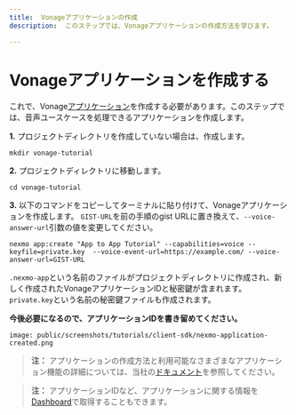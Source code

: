 ```yaml
---
title:  Vonageアプリケーションの作成
description:  このステップでは、Vonageアプリケーションの作成方法を学びます。

---
```


Vonageアプリケーションを作成する
===================

これで、Vonage[アプリケーション](/conversation/concepts/application)を作成する必要があります。このステップでは、音声ユースケースを処理できるアプリケーションを作成します。

**1\.** プロジェクトディレクトリを作成していない場合は、作成します。

```shell
mkdir vonage-tutorial
```

**2\.** プロジェクトディレクトリに移動します。

```shell
cd vonage-tutorial
```

**3\.** 以下のコマンドをコピーしてターミナルに貼り付けて、Vonageアプリケーションを作成します。 `GIST-URL`を前の手順のgist URLに置き換えて、`--voice-answer-url`引数の値を変更してください。

```shell
nexmo app:create "App to App Tutorial" --capabilities=voice --keyfile=private.key  --voice-event-url=https://example.com/ --voice-answer-url=GIST-URL
```

`.nexmo-app`という名前のファイルがプロジェクトディレクトリに作成され、新しく作成されたVonageアプリケーションIDと秘密鍵が含まれます。`private.key`という名前の秘密鍵ファイルも作成されます。

**今後必要になるので、アプリケーションIDを書き留めてください。** 

```screenshot
image: public/screenshots/tutorials/client-sdk/nexmo-application-created.png
```

> **注：** アプリケーションの作成方法と利用可能なさまざまなアプリケーション機能の詳細については、当社の[ドキュメント](/application/overview)を参照してください。

> **注：** アプリケーションIDなど、アプリケーションに関する情報を[Dashboard](https://dashboard.nexmo.com/voice/your-applications)で取得することもできます。

